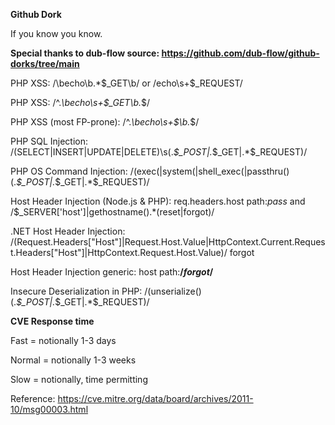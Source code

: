 **Github Dork**

If you know you know.

**Special thanks to dub-flow source: https://github.com/dub-flow/github-dorks/tree/main**

PHP XSS: /\becho\b.*\$_GET\b/ or /echo\s+\$_REQUEST/

PHP XSS: /^.*\becho\s+\$_GET\b.*$/

PHP XSS (most FP-prone): /^.*\becho\s+\$\b.*$/

PHP SQL Injection: /(SELECT|INSERT|UPDATE|DELETE)\s(.*\$_POST|.*\$_GET|.*\$_REQUEST)/

PHP OS Command Injection: /(exec\(|system\(|shell_exec\(|passthru\()(.*\$_POST|.*\$_GET|.*\$_REQUEST)/

Host Header Injection (Node.js & PHP): req.headers.host path:*pass* and /\$_SERVER\['host'\]|gethostname\(\).*(reset|forgot)/

.NET Host Header Injection: /(Request\.Headers\["Host"\]|Request\.Host\.Value|HttpContext\.Current\.Request\.Headers\["Host"\]|HttpContext\.Request\.Host\.Value)/ forgot

Host Header Injection generic: host path:**/*forgot*/**

Insecure Deserialization in PHP: /(unserialize\()(.*\$_POST|.*\$_GET|.*\$_REQUEST)/

**CVE Response time**

Fast = notionally 1-3 days

Normal = notionally 1-3 weeks

Slow = notionally, time permitting

Reference: https://cve.mitre.org/data/board/archives/2011-10/msg00003.html
